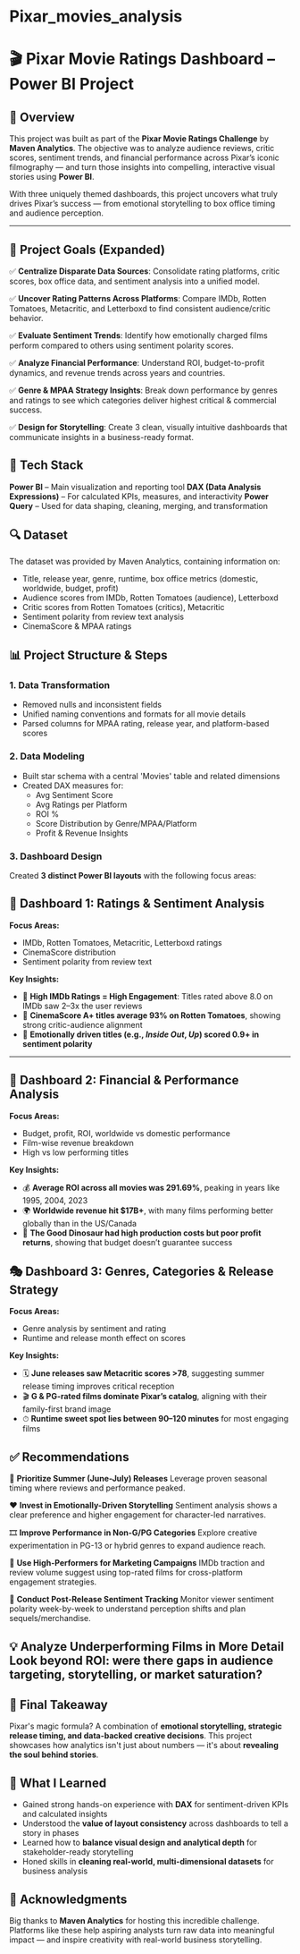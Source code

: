 # Pixar_movies_analysis

# 🎬 Pixar Movie Ratings Dashboard – Power BI Project

## 📌 Overview  
This project was built as part of the **Pixar Movie Ratings Challenge** by **Maven Analytics**. The objective was to analyze audience reviews, critic scores, sentiment trends, and financial performance across Pixar’s iconic filmography — and turn those insights into compelling, interactive visual stories using **Power BI**.

With three uniquely themed dashboards, this project uncovers what truly drives Pixar’s success — from emotional storytelling to box office timing and audience perception.

---

## 🎯 Project Goals (Expanded)

✅ **Centralize Disparate Data Sources**: Consolidate rating platforms, critic scores, box office data, and sentiment analysis into a unified model.

✅ **Uncover Rating Patterns Across Platforms**: Compare IMDb, Rotten Tomatoes, Metacritic, and Letterboxd to find consistent audience/critic behavior.

✅ **Evaluate Sentiment Trends**: Identify how emotionally charged films perform compared to others using sentiment polarity scores.

✅ **Analyze Financial Performance**: Understand ROI, budget-to-profit dynamics, and revenue trends across years and countries.

✅ **Genre & MPAA Strategy Insights**: Break down performance by genres and ratings to see which categories deliver highest critical & commercial success.

✅ **Design for Storytelling**: Create 3 clean, visually intuitive dashboards that communicate insights in a business-ready format.

## 🧰 Tech Stack
**Power BI** – Main visualization and reporting tool
**DAX (Data Analysis Expressions)** – For calculated KPIs, measures, and interactivity
**Power Query** – Used for data shaping, cleaning, merging, and transformation

## 🔍 Dataset  
The dataset was provided by Maven Analytics, containing information on:  
- Title, release year, genre, runtime, box office metrics (domestic, worldwide, budget, profit)  
- Audience scores from IMDb, Rotten Tomatoes (audience), Letterboxd  
- Critic scores from Rotten Tomatoes (critics), Metacritic  
- Sentiment polarity from review text analysis  
- CinemaScore & MPAA ratings  

## 📊 Project Structure & Steps

### 1. **Data Transformation**
- Removed nulls and inconsistent fields  
- Unified naming conventions and formats for all movie details  
- Parsed columns for MPAA rating, release year, and platform-based scores  

### 2. **Data Modeling**
- Built star schema with a central 'Movies' table and related dimensions  
- Created DAX measures for:
  - Avg Sentiment Score
  - Avg Ratings per Platform
  - ROI %
  - Score Distribution by Genre/MPAA/Platform
  - Profit & Revenue Insights


### 3. **Dashboard Design**
Created **3 distinct Power BI layouts** with the following focus areas:


## 🧠 Dashboard 1: **Ratings & Sentiment Analysis**

**Focus Areas:**
- IMDb, Rotten Tomatoes, Metacritic, Letterboxd ratings  
- CinemaScore distribution  
- Sentiment polarity from review text

**Key Insights:**
- 🎯 **High IMDb Ratings = High Engagement**: Titles rated above 8.0 on IMDb saw 2–3x the user reviews  
- 🍿 **CinemaScore A+ titles average 93% on Rotten Tomatoes**, showing strong critic-audience alignment  
- 🧠 **Emotionally driven titles (e.g., *Inside Out*, *Up*) scored 0.9+ in sentiment polarity**

---

## 🎥 Dashboard 2: **Financial & Performance Analysis**

**Focus Areas:**
- Budget, profit, ROI, worldwide vs domestic performance  
- Film-wise revenue breakdown  
- High vs low performing titles  

**Key Insights:**
- 💰 **Average ROI across all movies was 291.69%**, peaking in years like 1995, 2004, 2023  
- 🌍 **Worldwide revenue hit $17B+**, with many films performing better globally than in the US/Canada  
- 💸 **The Good Dinosaur had high production costs but poor profit returns**, showing that budget doesn’t guarantee success


## 🎭 Dashboard 3: **Genres, Categories & Release Strategy**

**Focus Areas:**
- Genre analysis by sentiment and rating  
- Runtime and release month effect on scores

**Key Insights:**
- 🗓 **June releases saw Metacritic scores >78**, suggesting summer release timing improves critical reception  
- 🎬 **G & PG-rated films dominate Pixar’s catalog**, aligning with their family-first brand image  
- ⏱ **Runtime sweet spot lies between 90–120 minutes** for most engaging films


## ✅ Recommendations

🎯 **Prioritize Summer (June-July) Releases**
Leverage proven seasonal timing where reviews and performance peaked.

❤️ **Invest in Emotionally-Driven Storytelling**
Sentiment analysis shows a clear preference and higher engagement for character-led narratives.

🎞 **Improve Performance in Non-G/PG Categories**
Explore creative experimentation in PG-13 or hybrid genres to expand audience reach.

📣 **Use High-Performers for Marketing Campaigns**
IMDb traction and review volume suggest using top-rated films for cross-platform engagement strategies.

🧪 **Conduct Post-Release Sentiment Tracking**
Monitor viewer sentiment polarity week-by-week to understand perception shifts and plan sequels/merchandise.

💡 Analyze Underperforming Films in More Detail
Look beyond ROI: were there gaps in audience targeting, storytelling, or market saturation?
---

## 🎯 Final Takeaway  
Pixar's magic formula? A combination of **emotional storytelling, strategic release timing, and data-backed creative decisions**. This project showcases how analytics isn't just about numbers — it's about **revealing the soul behind stories**.

## 🧠 What I Learned  
- Gained strong hands-on experience with **DAX** for sentiment-driven KPIs and calculated insights  
- Understood the **value of layout consistency** across dashboards to tell a story in phases  
- Learned how to **balance visual design and analytical depth** for stakeholder-ready storytelling  
- Honed skills in **cleaning real-world, multi-dimensional datasets** for business analysis


## 🙌 Acknowledgments  
Big thanks to **Maven Analytics** for hosting this incredible challenge. Platforms like these help aspiring analysts turn raw data into meaningful impact — and inspire creativity with real-world business storytelling.
